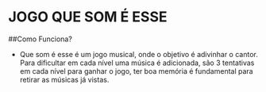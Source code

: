 # JOGO QUE SOM É ESSE
##Como Funciona?
- Que som é esse é um jogo musical, onde o objetivo é adivinhar o cantor. Para dificultar em cada nível uma música é adicionada, são 3 tentativas em cada nível para ganhar o jogo, ter boa memória é fundamental para retirar as músicas já vistas.      
         
